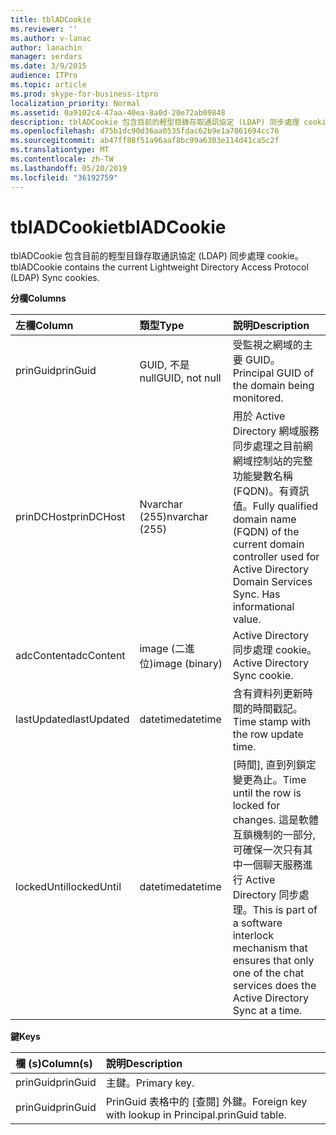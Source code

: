 ```yaml
---
title: tblADCookie
ms.reviewer: ''
ms.author: v-lanac
author: lanachin
manager: serdars
ms.date: 3/9/2015
audience: ITPro
ms.topic: article
ms.prod: skype-for-business-itpro
localization_priority: Normal
ms.assetid: 0a9102c4-47aa-40ea-8a0d-20e72ab09848
description: tblADCookie 包含目前的輕型目錄存取通訊協定 (LDAP) 同步處理 cookie。
ms.openlocfilehash: d75b1dc90d36aa0535fdac62b9e1a7061694cc76
ms.sourcegitcommit: ab47ff88f51a96aaf8bc99a6303e114d41ca5c2f
ms.translationtype: MT
ms.contentlocale: zh-TW
ms.lasthandoff: 05/20/2019
ms.locfileid: "36192759"
---
```

# <a name="tbladcookie"></a><span data-ttu-id="6bac2-103">tblADCookie</span><span class="sxs-lookup"><span data-stu-id="6bac2-103">tblADCookie</span></span>
 
<span data-ttu-id="6bac2-104">tblADCookie 包含目前的輕型目錄存取通訊協定 (LDAP) 同步處理 cookie。</span><span class="sxs-lookup"><span data-stu-id="6bac2-104">tblADCookie contains the current Lightweight Directory Access Protocol (LDAP) Sync cookies.</span></span>
  
<span data-ttu-id="6bac2-105">**分欄**</span><span class="sxs-lookup"><span data-stu-id="6bac2-105">**Columns**</span></span>

|<span data-ttu-id="6bac2-106">**左欄**</span><span class="sxs-lookup"><span data-stu-id="6bac2-106">**Column**</span></span>|<span data-ttu-id="6bac2-107">**類型**</span><span class="sxs-lookup"><span data-stu-id="6bac2-107">**Type**</span></span>|<span data-ttu-id="6bac2-108">**說明**</span><span class="sxs-lookup"><span data-stu-id="6bac2-108">**Description**</span></span>|
|:-----|:-----|:-----|
|<span data-ttu-id="6bac2-109">prinGuid</span><span class="sxs-lookup"><span data-stu-id="6bac2-109">prinGuid</span></span>  <br/> |<span data-ttu-id="6bac2-110">GUID, 不是 null</span><span class="sxs-lookup"><span data-stu-id="6bac2-110">GUID, not null</span></span>  <br/> |<span data-ttu-id="6bac2-111">受監視之網域的主要 GUID。</span><span class="sxs-lookup"><span data-stu-id="6bac2-111">Principal GUID of the domain being monitored.</span></span>  <br/> |
|<span data-ttu-id="6bac2-112">prinDCHost</span><span class="sxs-lookup"><span data-stu-id="6bac2-112">prinDCHost</span></span>  <br/> |<span data-ttu-id="6bac2-113">Nvarchar (255)</span><span class="sxs-lookup"><span data-stu-id="6bac2-113">nvarchar (255)</span></span>  <br/> |<span data-ttu-id="6bac2-114">用於 Active Directory 網域服務同步處理之目前網網域控制站的完整功能變數名稱 (FQDN)。有資訊值。</span><span class="sxs-lookup"><span data-stu-id="6bac2-114">Fully qualified domain name (FQDN) of the current domain controller used for Active Directory Domain Services Sync. Has informational value.</span></span>  <br/> |
|<span data-ttu-id="6bac2-115">adcContent</span><span class="sxs-lookup"><span data-stu-id="6bac2-115">adcContent</span></span>  <br/> |<span data-ttu-id="6bac2-116">image (二進位)</span><span class="sxs-lookup"><span data-stu-id="6bac2-116">image (binary)</span></span>  <br/> |<span data-ttu-id="6bac2-117">Active Directory 同步處理 cookie。</span><span class="sxs-lookup"><span data-stu-id="6bac2-117">Active Directory Sync cookie.</span></span>  <br/> |
|<span data-ttu-id="6bac2-118">lastUpdated</span><span class="sxs-lookup"><span data-stu-id="6bac2-118">lastUpdated</span></span>  <br/> |<span data-ttu-id="6bac2-119">datetime</span><span class="sxs-lookup"><span data-stu-id="6bac2-119">datetime</span></span>  <br/> |<span data-ttu-id="6bac2-120">含有資料列更新時間的時間戳記。</span><span class="sxs-lookup"><span data-stu-id="6bac2-120">Time stamp with the row update time.</span></span>  <br/> |
|<span data-ttu-id="6bac2-121">lockedUntil</span><span class="sxs-lookup"><span data-stu-id="6bac2-121">lockedUntil</span></span>  <br/> |<span data-ttu-id="6bac2-122">datetime</span><span class="sxs-lookup"><span data-stu-id="6bac2-122">datetime</span></span>  <br/> |<span data-ttu-id="6bac2-123">[時間], 直到列鎖定變更為止。</span><span class="sxs-lookup"><span data-stu-id="6bac2-123">Time until the row is locked for changes.</span></span> <span data-ttu-id="6bac2-124">這是軟體互鎖機制的一部分, 可確保一次只有其中一個聊天服務進行 Active Directory 同步處理。</span><span class="sxs-lookup"><span data-stu-id="6bac2-124">This is part of a software interlock mechanism that ensures that only one of the chat services does the Active Directory Sync at a time.</span></span>  <br/> |
   
<span data-ttu-id="6bac2-125">**鍵**</span><span class="sxs-lookup"><span data-stu-id="6bac2-125">**Keys**</span></span>

|<span data-ttu-id="6bac2-126">**欄 (s)**</span><span class="sxs-lookup"><span data-stu-id="6bac2-126">**Column(s)**</span></span>|<span data-ttu-id="6bac2-127">**說明**</span><span class="sxs-lookup"><span data-stu-id="6bac2-127">**Description**</span></span>|
|:-----|:-----|
|<span data-ttu-id="6bac2-128">prinGuid</span><span class="sxs-lookup"><span data-stu-id="6bac2-128">prinGuid</span></span>  <br/> |<span data-ttu-id="6bac2-129">主鍵。</span><span class="sxs-lookup"><span data-stu-id="6bac2-129">Primary key.</span></span>  <br/> |
|<span data-ttu-id="6bac2-130">prinGuid</span><span class="sxs-lookup"><span data-stu-id="6bac2-130">prinGuid</span></span>  <br/> |<span data-ttu-id="6bac2-131">PrinGuid 表格中的 [查閱] 外鍵。</span><span class="sxs-lookup"><span data-stu-id="6bac2-131">Foreign key with lookup in Principal.prinGuid table.</span></span>  <br/> |
   


